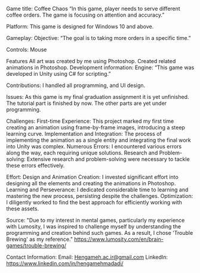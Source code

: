 Game title: Coffee Chaos
“In this game, player needs to serve different coffee orders. The game is focusing on attention and accuracy.” 

Platform:
 This game is designed for Windows 10 and above. 

Gameplay:
 Objective:
“The goal is to taking more orders in a specific time.”

Controls:
Mouse

Features
All art was created by me using Photoshop.
Created related animations in Photoshop.
Development information:
Engine:
“This game was developed in Unity using C# for scripting.”

Contributions:
I handled all programming, and UI design.

Issues: 
As this game is my final graduation assignment it is yet unfinished. The tutorial part is finished by now. The other parts are yet under programming.   

Challenges: 
First-time Experience: This project marked my first time creating an animation using frame-by-frame images, introducing a steep learning curve. 
Implementation and Integration: The process of implementing the animation as a single entity and integrating the final work into Unity was complex. 
Numerous Errors: I encountered various errors along the way, each requiring unique solutions. 
Research and Problem-solving: Extensive research and problem-solving were necessary to tackle these errors effectively. 

Effort:
Design and Animation Creation: I invested significant effort into designing all the elements and creating the animations in Photoshop. 
Learning and Perseverance: I dedicated considerable time to learning and mastering the new process, persisting despite the challenges. 
Optimization: I diligently worked to find the best approach for efficiently working with these assets. 

Source:
"Due to my interest in mental games, particularly my experience with Lumosity, I was inspired to challenge myself by understanding the programming and creation behind such games. As a result, I chose 'Trouble Brewing' as my reference." 
https://www.lumosity.com/en/brain-games/trouble-brewing/


Contact Information:
Email: Hengameh.ac.ir@gmail.com 
LinkedIn: https://www.linkedin.com/in/hengamehmadadi/
